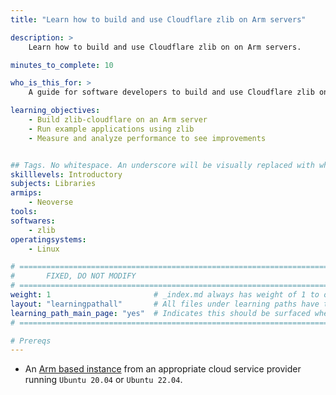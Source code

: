 ```yaml
---
title: "Learn how to build and use Cloudflare zlib on Arm servers" 

description: >
    Learn how to build and use Cloudflare zlib on on Arm servers.

minutes_to_complete: 10

who_is_this_for: >
    A guide for software developers to build and use Cloudflare zlib on Arm servers

learning_objectives:
    - Build zlib-cloudflare on an Arm server
    - Run example applications using zlib
    - Measure and analyze performance to see improvements


## Tags. No whitespace. An underscore will be visually replaced with whitespace.
skilllevels: Introductory
subjects: Libraries
armips:
    - Neoverse
tools:
softwares:
    - zlib
operatingsystems:
    - Linux

# ================================================================================
#       FIXED, DO NOT MODIFY
# ================================================================================
weight: 1                       # _index.md always has weight of 1 to order correctly
layout: "learningpathall"       # All files under learning paths have this same wrapper
learning_path_main_page: "yes"  # Indicates this should be surfaced when looking for related content. Only set for _index.md of learning path content.
# ================================================================================

# Prereqs
---
```

- An [Arm based instance](/learning-paths/cloud/providers) from an appropriate cloud service provider running `Ubuntu 20.04` or `Ubuntu 22.04`.

